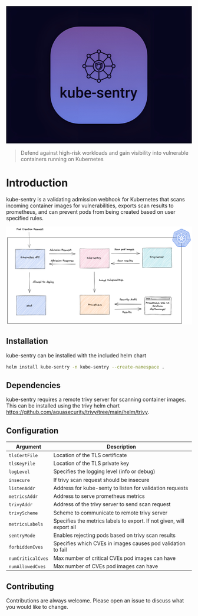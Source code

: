 <img src="docs/diagrams/logo/kube-sentry-logo-2x.png" alt="kube-sentry" width="1023"/>

>Defend against high-risk workloads and gain visibility into vulnerable containers running on Kubernetes

# Introduction

kube-sentry is a validating admission webhook for Kubernetes that scans incoming container images for vulnerabilities, exports scan results to prometheus, and can prevent pods from being created based on user specified rules.

<img src="docs/diagrams/architecture/kube-sentry.png" alt="kube-sentry"/>

## Installation

kube-sentry can be installed with the included helm chart

```bash
helm install kube-sentry -n kube-sentry --create-namespace .
```

## Dependencies

kube-sentry requires a remote trivy server for scanning container images. This can be installed using the trivy helm chart https://github.com/aquasecurity/trivy/tree/main/helm/trivy.

## Configuration

| Argument          | Description                                                           |
|-------------------|-----------------------------------------------------------------------|
| `tlsCertFile`     | Location of the TLS certificate                                       |
| `tlsKeyFile`      | Location of the TLS private key                                       |
| `logLevel`        | Specifies the logging level (info or debug)                           |
| `insecure`        | If trivy scan request should be insecure                              | 
| `listenAddr`      | Address for kube-senty to listen for validation requests              |
| `metricsAddr`     | Address to serve prometheus metrics                                   | 
| `trivyAddr`       | Address of the trivy server to send scan request                      | 
| `trivyScheme`     | Scheme to communicate to remote trivy server                          |
| `metricsLabels`   | Specifies the metrics labels to export. If not given, will export all |
 | `sentryMode`      | Enables rejecting pods based on trivy scan results                    |
| `forbiddenCves`   | Specifies which CVEs in images causes pod validation to fail          |
| `numCriticalCves` | Max number of critical CVEs pod images can have                       |
| `numAllowedCves`  | Max number of CVEs pod images can have                                |


## Contributing
Contributions are always welcome. Please open an issue to discuss what you would like to change.

